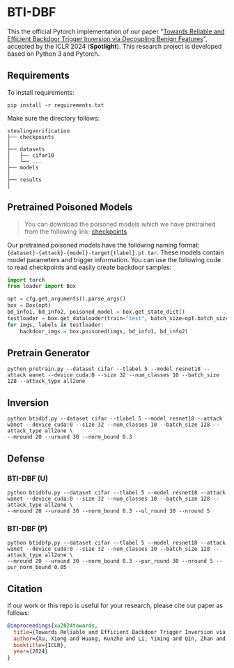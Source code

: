 # BTI-DBF
This the official Pytorch implementation of our paper "[Towards Reliable and Efficient Backdoor Trigger Inversion via Decoupling Benign Features](https://openreview.net/forum?id=Tw9wemV6cb)", accepted by the ICLR 2024 (**Spotlight**). This research project is developed based on Python 3 and Pytorch.

## Requirements

To install requirements:

```setup
pip install -r requirements.txt
```
Make sure the directory follows:
```File Tree
stealingverification
├── checkpoints
│
├── datasets
│   ├── cifar10
│   └── ...
├── models 
│   
├── results
│   
```

## Pretrained Poisoned Models

>You can download the poisoned models which we have pretrained from the following link:
>[checkpoints](https://www.dropbox.com/scl/fo/m1tnyzylecimqtosr5oyv/h?rlkey=cnw876kh25gf0518ipjrbfu97&dl=0)

Our pretrained poisoned models have the following naming format:  `{dataset}-{attack}-{model}-target{tlabel}.pt.tar`. These models contain model parameters and trigger information. You can use the following code to read checkpoints and easily create backdoor samples:
```Python
import torch
from loader import Box

opt = cfg.get_arguments().parse_args()
box = Box(opt)
bd_info1, bd_info2, poisoned_model = box.get_state_dict()
testloader = box.get_dataloader(train="test", batch_size=opt.batch_size, shuffle=False)
for imgs, labels in testloader:
    backdoor_imgs = box.poisoned(imgs, bd_info1, bd_info2)
```

## Pretrain Generator
```
python pretrain.py --dataset cifar --tlabel 5 --model resnet18 --attack wanet --device cuda:0 --size 32 --num_classes 10 --batch_size 128 --attack_type all2one
```

## Inversion
```
python btidbf.py --dataset cifar --tlabel 5 --model resnet18 --attack wanet --device cuda:0 --size 32 --num_classes 10 --batch_size 128 --attack_type all2one \
--mround 20 --uround 30 --norm_bound 0.3
```
## Defense

### BTI-DBF (U)
```
python btidbfu.py --dataset cifar --tlabel 5 --model resnet18 --attack wanet --device cuda:0 --size 32 --num_classes 10 --batch_size 128 --attack_type all2one \
--mround 20 --uround 30 --norm_bound 0.3 --ul_round 30 --nround 5
```

### BTI-DBF (P)
```
python btidbfp.py --dataset cifar --tlabel 5 --model resnet18 --attack wanet --device cuda:0 --size 32 --num_classes 10 --batch_size 128 --attack_type all2one \
--mround 20 --uround 30 --norm_bound 0.3 --pur_round 30 --nround 5 --pur_norm_bound 0.05
```

## Citation
If our work or this repo is useful for your research, please cite our paper as follows:
```bibtex
@inproceedings{xu2024towards,
  title={Towards Reliable and Efficient Backdoor Trigger Inversion via Decoupling Benign Features},
  author={Xu, Xiong and Huang, Kunzhe and Li, Yiming and Qin, Zhan and Ren, Kui},
  booktitle={ICLR},
  year={2024}
}
```
